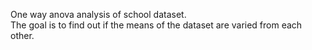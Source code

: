 One way anova analysis of school dataset. </br>
The goal is to find out if the means of the dataset are varied from each other.